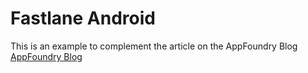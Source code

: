 # Fastlane Android

This is an example to complement the article on the AppFoundry Blog <a target="_blank" href="http://appfoundry.be/blog/">AppFoundry Blog</a>
